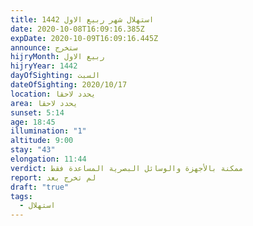 ```yaml
---
title: استهلال شهر ربيع الاول 1442
date: 2020-10-08T16:09:16.385Z
expDate: 2020-10-09T16:09:16.445Z
announce: ستخرج
hijryMonth: ربيع الاول
hijryYear: 1442
dayOfSighting: السبت
dateOfSighting: 2020/10/17
location: يحدد لاحقا
area: يحدد لاحقا
sunset: 5:14
age: 18:45
illumination: "1"
altitude: 9:00
stay: "43"
elongation: 11:44
verdict: ممكنة بالأجهزة والوسائل البصرية المساعدة فقط
report: لم تخرج بعد
draft: "true"
tags:
  - استهلال
---
```

